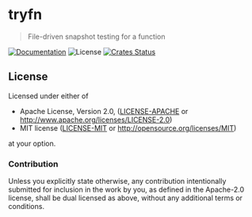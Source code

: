# tryfn

> File-driven snapshot testing for a function

[![Documentation](https://img.shields.io/badge/docs-master-blue.svg)][Documentation]
![License](https://img.shields.io/crates/l/tryfn.svg)
[![Crates Status](https://img.shields.io/crates/v/tryfn.svg)][Crates.io]

## License

Licensed under either of

* Apache License, Version 2.0, ([LICENSE-APACHE](LICENSE-APACHE) or <http://www.apache.org/licenses/LICENSE-2.0>)
* MIT license ([LICENSE-MIT](LICENSE-MIT) or <http://opensource.org/licenses/MIT>)

at your option.

### Contribution

Unless you explicitly state otherwise, any contribution intentionally
submitted for inclusion in the work by you, as defined in the Apache-2.0
license, shall be dual licensed as above, without any additional terms or
conditions.

[Crates.io]: https://crates.io/crates/tryfn
[Documentation]: https://docs.rs/tryfn

